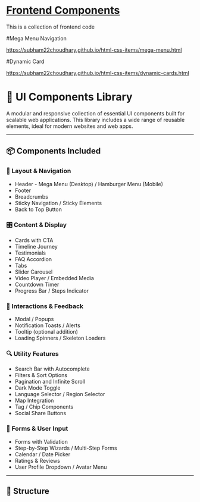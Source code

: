 # <a href="#">Frontend Components</a>
This is a collection of frontend code

#Mega Menu Navigation
<p><a href="https://subham22choudhary.github.io/html-css-items/mega-menu.html" target="_black">https://subham22choudhary.github.io/html-css-items/mega-menu.html</a></p>


#Dynamic Card
<p><a href="https://subham22choudhary.github.io/html-css-items/dynamic-cards.html" target="_black">https://subham22choudhary.github.io/html-css-items/dynamic-cards.html</a></p>



# 🚀 UI Components Library

A modular and responsive collection of essential UI components built for scalable web applications. This library includes a wide range of reusable elements, ideal for modern websites and web apps.

---

## 📦 Components Included

### 🧱 Layout & Navigation
- Header - Mega Menu (Desktop) / Hamburger Menu (Mobile)
- Footer
- Breadcrumbs
- Sticky Navigation / Sticky Elements
- Back to Top Button

### 🎛️ Content & Display
- Cards with CTA
- Timeline Journey
- Testimonials
- FAQ Accordion
- Tabs
- Slider Carousel
- Video Player / Embedded Media
- Countdown Timer
- Progress Bar / Steps Indicator

### 🧩 Interactions & Feedback
- Modal / Popups
- Notification Toasts / Alerts
- Tooltip (optional addition)
- Loading Spinners / Skeleton Loaders

### 🔍 Utility Features
- Search Bar with Autocomplete
- Filters & Sort Options
- Pagination and Infinite Scroll
- Dark Mode Toggle
- Language Selector / Region Selector
- Map Integration
- Tag / Chip Components
- Social Share Buttons

### 📝 Forms & User Input
- Forms with Validation
- Step-by-Step Wizards / Multi-Step Forms
- Calendar / Date Picker
- Ratings & Reviews
- User Profile Dropdown / Avatar Menu

---

## 📁 Structure



